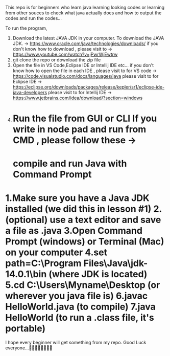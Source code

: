 This repo is for beginners who learn java learning looking codes or learning from other souces to check what java actually does and how to output the codes and run the codes...

To run the program,

 1. Download the latest JAVA JDK in your computer.
     To download the JAVA JDK. -> https://www.oracle.com/java/technologies/downloads/
     if you don't know how to download , please visit to -> https://www.youtube.com/watch?v=jPwrWjEwtrw
 2. git clone the repo or download the zip file
 3. Open the file in VS Code,Eclipse IDE or Intellij IDE etc...
     if you don't know how to open the file in each IDE ,
     please visit to for VS code -> https://code.visualstudio.com/docs/languages/java
     please visit to for Eclipse IDE -> https://eclipse.org/downloads/packages/release/kepler/sr1/eclipse-ide-java-developers
     please visit to for Intellij IDE -> https://www.jetbrains.com/idea/download/?section=windows
 4. Run the file from GUI or CLI
    If you write in node pad and run from CMD , please follow these ->
    ===========================================
    compile and run Java with Command Prompt
    ===============================================
1.Make sure you have a Java JDK installed (we did this in lesson #1)
2.(optional) use a text editor and save a file as .java
3.Open Command Prompt (windows) or Terminal (Mac) on your computer
4.set path=C:\Program Files\Java\jdk-14.0.1\bin (where JDK is located)
5.cd C:\Users\Myname\Desktop (or wherever you java file is)
6.javac HelloWorld.java (to compile)
7.java HelloWorld (to run a .class file, it's portable)
=========================================================
  I hope every beginner will get something from my repo. Good Luck everyone...🥰🥰🥰🥰🥰🥰🥰🥰
